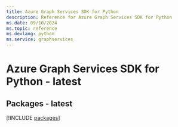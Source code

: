 ```yaml
---
title: Azure Graph Services SDK for Python
description: Reference for Azure Graph Services SDK for Python
ms.date: 09/10/2024
ms.topic: reference
ms.devlang: python
ms.service: graphservices
---
```

# Azure Graph Services SDK for Python - latest
## Packages - latest
[!INCLUDE [packages](graph-services-index.md)]